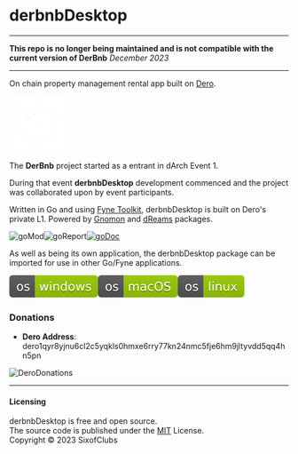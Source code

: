 # derbnbDesktop
***
**This repo is no longer being maintained and is not compatible with the current version of DerBnb** 
*December 2023*
***

On chain property management rental app built on [Dero](https://dero.io).

![DerBnb logo](https://raw.githubusercontent.com/SixofClubsss/dreamdappsite/main/assets/derbnbIcon.png)

The **DerBnb** project started as a entrant in dArch Event 1. 

During that event **derbnbDesktop** development commenced and the project was collaborated upon by event participants. 

Written in Go and using [Fyne Toolkit](https://fyne.io/), derbnbDesktop is built on Dero's private L1. Powered by [Gnomon](https://github.com/civilware/Gnomon) and [dReams](https://github.com/dReam-dApps/dReams) packages.

![goMod](https://img.shields.io/github/go-mod/go-version/SixofClubsss/derbnbDesktop.svg)![goReport](https://goreportcard.com/badge/github.com/SixofClubsss/derbnbDesktop)[![goDoc](https://img.shields.io/badge/godoc-reference-blue.svg)](https://pkg.go.dev/github.com/SixofClubsss/derbnbDesktop)

As well as being its own application, the derbnbDesktop package can be imported for use in other Go/Fyne applications. 

<!-- Currently derbnbDesktop is featured as a dApp in [dReams](https://dreamdapps.io), and DerBnb currently has a web app in development. -->

![windowsOS](https://raw.githubusercontent.com/SixofClubsss/dreamdappsite/main/assets/os-windows-green.svg)![macOS](https://raw.githubusercontent.com/SixofClubsss/dreamdappsite/main/assets/os-macOS-green.svg)![linuxOS](https://raw.githubusercontent.com/SixofClubsss/dreamdappsite/main/assets/os-linux-green.svg)

<!-- ### Features
- Runs locally on your machine
- Mint your properties as Dero tokens
- List and manage your rental properties 
- Dero private messaging for owners and renters
- Search for properties
- Request bookings of listed properties
- Manage your booking requests 
- TRVL tokens with DerBnb profit share -->

<!-- ### Build
- Install latest [Go version](https://go.dev/doc/install)
- Install [Fyne](https://developer.fyne.io/started/) dependencies.
- Clone repo and build with:

```
git clone https://github.com/SixofClubsss/derbnbDesktop.git
cd derbnbDesktop/cmd/derbnbDesktop
go build .
./derbnbDesktop
``` -->

### Donations
- **Dero Address**: dero1qyr8yjnu6cl2c5yqkls0hmxe6rry77kn24nmc5fje6hm9jltyvdd5qq4hn5pn

![DeroDonations](https://raw.githubusercontent.com/SixofClubsss/dreamdappsite/main/assets/DeroDonations.jpg)

---

#### Licensing

derbnbDesktop is free and open source.   
The source code is published under the [MIT](https://github.com/SixofClubsss/derbnbDesktop/blob/main/LICENSE) License.   
Copyright © 2023 SixofClubs   
